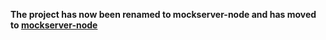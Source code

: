 **The project has now been renamed to mockserver-node and has moved to [mockserver-node](https://www.npmjs.com/package/mockserver-node)**